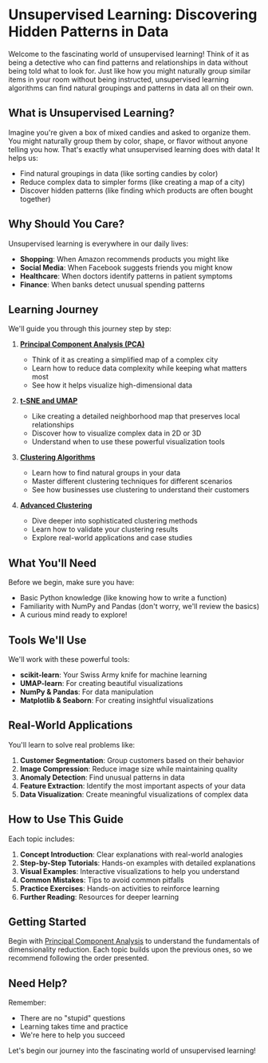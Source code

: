 # Unsupervised Learning: Discovering Hidden Patterns in Data

Welcome to the fascinating world of unsupervised learning! Think of it as being a detective who can find patterns and relationships in data without being told what to look for. Just like how you might naturally group similar items in your room without being instructed, unsupervised learning algorithms can find natural groupings and patterns in data all on their own.

## What is Unsupervised Learning?

Imagine you're given a box of mixed candies and asked to organize them. You might naturally group them by color, shape, or flavor without anyone telling you how. That's exactly what unsupervised learning does with data! It helps us:

- Find natural groupings in data (like sorting candies by color)
- Reduce complex data to simpler forms (like creating a map of a city)
- Discover hidden patterns (like finding which products are often bought together)

## Why Should You Care?

Unsupervised learning is everywhere in our daily lives:

- **Shopping**: When Amazon recommends products you might like
- **Social Media**: When Facebook suggests friends you might know
- **Healthcare**: When doctors identify patterns in patient symptoms
- **Finance**: When banks detect unusual spending patterns

## Learning Journey

We'll guide you through this journey step by step:

1. **[Principal Component Analysis (PCA)](./pca.md)**
   - Think of it as creating a simplified map of a complex city
   - Learn how to reduce data complexity while keeping what matters most
   - See how it helps visualize high-dimensional data

2. **[t-SNE and UMAP](./tsne-umap.md)**
   - Like creating a detailed neighborhood map that preserves local relationships
   - Discover how to visualize complex data in 2D or 3D
   - Understand when to use these powerful visualization tools

3. **[Clustering Algorithms](./clustering.md)**
   - Learn how to find natural groups in your data
   - Master different clustering techniques for different scenarios
   - See how businesses use clustering to understand their customers

4. **[Advanced Clustering](./advanced-clustering.md)**
   - Dive deeper into sophisticated clustering methods
   - Learn how to validate your clustering results
   - Explore real-world applications and case studies

## What You'll Need

Before we begin, make sure you have:

- Basic Python knowledge (like knowing how to write a function)
- Familiarity with NumPy and Pandas (don't worry, we'll review the basics)
- A curious mind ready to explore!

## Tools We'll Use

We'll work with these powerful tools:

- **scikit-learn**: Your Swiss Army knife for machine learning
- **UMAP-learn**: For creating beautiful visualizations
- **NumPy & Pandas**: For data manipulation
- **Matplotlib & Seaborn**: For creating insightful visualizations

## Real-World Applications

You'll learn to solve real problems like:

1. **Customer Segmentation**: Group customers based on their behavior
2. **Image Compression**: Reduce image size while maintaining quality
3. **Anomaly Detection**: Find unusual patterns in data
4. **Feature Extraction**: Identify the most important aspects of your data
5. **Data Visualization**: Create meaningful visualizations of complex data

## How to Use This Guide

Each topic includes:

1. **Concept Introduction**: Clear explanations with real-world analogies
2. **Step-by-Step Tutorials**: Hands-on examples with detailed explanations
3. **Visual Examples**: Interactive visualizations to help you understand
4. **Common Mistakes**: Tips to avoid common pitfalls
5. **Practice Exercises**: Hands-on activities to reinforce learning
6. **Further Reading**: Resources for deeper learning

## Getting Started

Begin with [Principal Component Analysis](./pca.md) to understand the fundamentals of dimensionality reduction. Each topic builds upon the previous ones, so we recommend following the order presented.

## Need Help?

Remember:

- There are no "stupid" questions
- Learning takes time and practice
- We're here to help you succeed

Let's begin our journey into the fascinating world of unsupervised learning!
